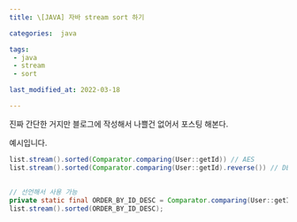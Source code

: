 ```yaml
---
title: \[JAVA] 자바 stream sort 하기

categories:  java

tags:  
 - java
 - stream
 - sort

last_modified_at: 2022-03-18

---
```


진짜 간단한 거지만 블로그에 작성해서 나쁠건 없어서 포스팅 해본다.

예시입니다.

``` java
list.stream().sorted(Comparator.comparing(User::getId)) // AES  
list.stream().sorted(Comparator.comparing(User::getId).reverse()) // DESC 
 
 
// 선언해서 사용 가능
private static final ORDER_BY_ID_DESC = Comparator.comparing(User::getId).reverse();
list.stream().sorted(ORDER_BY_ID_DESC);
``` 

